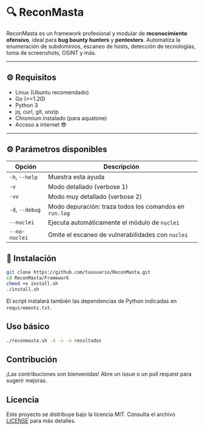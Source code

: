 # 🔍 ReconMasta

ReconMasta es un framework profesional y modular de **reconocimiento ofensivo**, ideal para **bug bounty hunters** y **pentesters**. Automatiza la enumeración de subdominios, escaneo de hosts, detección de tecnologías, toma de screenshots, OSINT y más.

---

## ⚙️ Requisitos

- Linux (Ubuntu recomendado)
- Go (>=1.20)
- Python 3
- jq, curl, git, unzip
- Chromium instalado (para aquatone)
- Acceso a internet 😎

---

## ⚙️ Parámetros disponibles
| Opción          | Descripción                                            |
| --------------- | ------------------------------------------------------ |
| `-h`, `--help`  | Muestra esta ayuda                                     |
| `-v`            | Modo detallado (verbose 1)                             |
| `-vv`           | Modo muy detallado (verbose 2)                         |
| `-d`, `--debug` | Modo depuración: traza todos los comandos en `run.log` |
| `--nuclei`      | Ejecuta automáticamente el módulo de `nuclei`          |
| `--no-nuclei`   | Omite el escaneo de vulnerabilidades con `nuclei`      |

## 🚀 Instalación

```bash
git clone https://github.com/tuusuario/ReconMasta.git
cd ReconMasta/Framework
chmod +x install.sh
./install.sh
```

El script instalará también las dependencias de Python indicadas en
`requirements.txt`.

## Uso básico

```bash
./reconmasta.sh -d -v -o resultados
```

## Contribución

¡Las contribuciones son bienvenidas! Abre un issue o un pull request para sugerir mejoras.

## Licencia

Este proyecto se distribuye bajo la licencia MIT. Consulta el archivo [LICENSE](../LICENSE) para más detalles.
